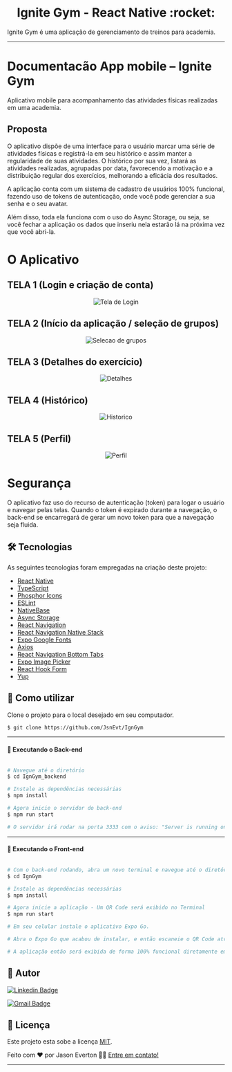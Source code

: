 <p align="center">
  <h1 align="center">Ignite Gym - React Native :rocket:</h1>
</p>

Ignite Gym é uma aplicação de gerenciamento de treinos para academia.

___

# **Documentacão App mobile – Ignite Gym**
Aplicativo mobile para acompanhamento das atividades físicas realizadas em uma academia.

## Proposta
O aplicativo dispõe de uma interface para o usuário marcar uma série de atividades físicas e registrá-la em seu histórico e assim manter a regularidade de suas atividades. O histórico por sua vez, listará as atividades realizadas, agrupadas por data, favorecendo a motivação e a distribuição regular dos exercícios, melhorando a eficácia dos resultados.

A aplicação conta com um sistema de cadastro de usuários 100% funcional, fazendo uso de tokens de autenticação, onde você pode gerenciar a sua senha e o seu avatar.

Além disso, toda ela funciona com o uso do Async Storage, ou seja, se você fechar a aplicação os dados que inseriu nela estarão lá na próxima vez que você abri-la.

# O Aplicativo

## TELA 1 (Login e criação de conta)

<div align="center">
  <img src="https://github.com/JsnEvt/ign_gym/blob/main/img/login240x520.png" alt="Tela de Login">
</div>

## TELA 2 (Início da aplicação / seleção de grupos)

<div align="center">
  <img src="https://github.com/JsnEvt/ign_gym/blob/main/img/tela1240x520.png" alt="Selecao de grupos">
</div>

## TELA  3 (Detalhes do exercício)

<div align="center">
  <img src="https://github.com/JsnEvt/ign_gym/blob/main/img/detalhe240x520.png" alt="Detalhes">
</div>

## TELA 4 (Histórico)

<div align="center">
  <img src="https://github.com/JsnEvt/ign_gym/blob/main/img/lista_exercicios_realizados240c520.png" alt="Historico">
</div>

## TELA 5 (Perfil)

<div align="center">
  <img src="https://github.com/JsnEvt/ign_gym/blob/main/img/perfil1240x520.png" alt="Perfil">
</div>

# Segurança
O aplicativo faz uso do recurso de autenticação (token) para logar o usuário e navegar pelas telas. Quando o token é expirado durante a navegação, o back-end se encarregará de gerar um novo token para que a navegação seja fluida.

## 🛠 Tecnologias

As seguintes tecnologias foram empregadas na criação deste projeto:

- [React Native](https://reactnative.dev/)
- [TypeScript](https://www.typescriptlang.org/)
- [Phosphor Icons](https://phosphoricons.com/)
- [ESLint](https://eslint.org/)
- [NativeBase](https://nativebase.io/)
- [Async Storage](https://reactnative.dev/docs/asyncstorage)
- [React Navigation](https://reactnavigation.org/)
- [React Navigation Native Stack](https://reactnavigation.org/docs/native-stack-navigator/)
- [Expo Google Fonts](https://github.com/expo/google-fonts)
- [Axios](https://axios-http.com/ptbr/docs/intro)
- [React Navigation Bottom Tabs](https://reactnavigation.org/docs/bottom-tab-navigator/)
- [Expo Image Picker](https://docs.expo.dev/versions/latest/sdk/imagepicker/)
- [React Hook Form](https://www.react-hook-form.com/)
- [Yup](https://github.com/jquense/yup)

## 🚀 Como utilizar

Clone o projeto para o local desejado em seu computador.

```bash
$ git clone https://github.com/JsnEvt/IgnGym
```
___

#### 🚧 Executando o Back-end
```bash

# Navegue até o diretório
$ cd IgnGym_backend

# Instale as dependências necessárias
$ npm install

# Agora inicie o servidor do back-end
$ npm run start

# O servidor irá rodar na porta 3333 com o aviso: "Server is running on Port 3333".

```
___

#### 🚧 Executando o Front-end
```bash

# Com o back-end rodando, abra um novo terminal e navegue até o diretório
$ cd IgnGym

# Instale as dependências necessárias
$ npm install

# Agora inicie a aplicação - Um QR Code será exibido no Terminal
$ npm run start

# Em seu celular instale o aplicativo Expo Go.

# Abra o Expo Go que acabou de instalar, e então escaneie o QR Code através do aplicativo.

# A aplicação então será exibida de forma 100% funcional diretamente em seu celular.

```

## 🦸 Autor

[![Linkedin Badge](https://img.shields.io/badge/-Jason-blue?style=flat-square&logo=Linkedin&logoColor=white&link=https://www.linkedin.com/in/jason-everton-041226223/)](https://www.linkedin.com/in/jason-everton)

[![Gmail Badge](https://img.shields.io/badge/-jasonemsw10@gmail.com-c14438?style=flat-square&logo=Gmail&logoColor=white&link=mailto:jasonemsw10@gmail.com)](mailto:jasonemsw10@gmail.com)


## 📝 Licença

Este projeto esta sobe a licença [MIT](./LICENSE).

Feito com ❤️ por Jason Everton 👋🏽 [Entre em contato!](https://www.linkedin.com/in/jason-everton)

---
